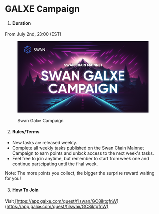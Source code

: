 # GALXE Campaign

1. #### Duration

From July 2nd, 23:00 (EST)

<figure><img src="../.gitbook/assets/MicrosoftTeams-image (7).png" alt=""><figcaption><p>Swan Galxe Campaign</p></figcaption></figure>

2. #### Rules/Terms

* New tasks are released weekly.
* Complete all weekly tasks published on the Swan Chain Mainnet Campaign to earn points and unlock access to the next week's tasks.
* Feel free to join anytime, but remember to start from week one and continue participating until the final week.&#x20;

Note: The more points you collect, the bigger the surprise reward waiting for you!

3. #### How To Join

Visit[ ](https://app.galxe.com/quest/filswan/GCCQuthxve)[https://app.galxe.com/quest/filswan/GC8iktgfnW](https://app.galxe.com/quest/filswan/GC8iktgfnW)
